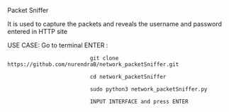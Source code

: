 Packet Sniffer

It is used to capture the packets and reveals the username and password entered in HTTP site

USE CASE:
      Go to terminal ENTER : 
      
                              git clone https://github.com/nurendraB/network_packetSniffer.git
      
                              cd network_packetSniffer
                              
                              sudo python3 network_packetSniffer.py
                              
                              INPUT INTERFACE and press ENTER
                             
                            

